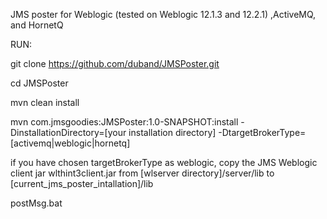 JMS poster for Weblogic (tested on Weblogic 12.1.3 and 12.2.1) ,ActiveMQ, and HornetQ

RUN:

git clone https://github.com/duband/JMSPoster.git

cd JMSPoster

mvn clean install

mvn com.jmsgoodies:JMSPoster:1.0-SNAPSHOT:install -DinstallationDirectory=[your installation directory] -DtargetBrokerType=[activemq|weblogic|hornetq]

if you have chosen targetBrokerType as weblogic, copy the JMS Weblogic client jar wlthint3client.jar from [wlserver directory]/server/lib to [current_jms_poster_intallation]/lib
 
postMsg.bat

